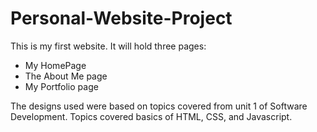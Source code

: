 # Personal-Website-Project

This is my first website. It will hold three pages:
- My HomePage
- The About Me page
- My Portfolio page

The designs used were based on topics covered from unit 1 of Software
Development. Topics covered basics of HTML, CSS, and Javascript.